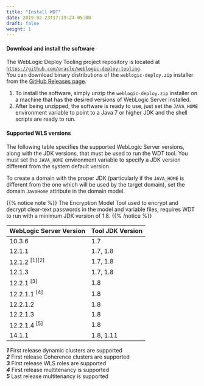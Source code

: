 ```yaml
---
title: "Install WDT"
date: 2019-02-23T17:19:24-05:00
draft: false
weight: 1
---
```


#### Download and install the software

The WebLogic Deploy Tooling project repository is located at [`https://github.com/oracle/weblogic-deploy-tooling`](https://github.com/oracle/weblogic-deploy-tooling).  
You can download binary distributions of the `weblogic-deploy.zip` installer from the [GitHub Releases page](https://github.com/oracle/weblogic-deploy-tooling/releases).  

1. To install the software, simply unzip the `weblogic-deploy.zip` installer on a machine that has the desired versions of WebLogic Server installed.  
1. After being unzipped, the software is ready to use, just set the `JAVA_HOME` environment variable to point to a Java 7 or higher JDK  and the shell scripts are ready to run.

#### Supported WLS versions

The following table specifies the supported WebLogic Server versions, along with the JDK versions, that must be used to run the WDT tool. You must set the `JAVA_HOME` environment variable to specify a JDK version different from the system default version.

 To create a domain with the proper JDK (particularly if the `JAVA_HOME` is different from the one which will be used by the target domain), set the domain `JavaHome` attribute in the domain model.

{{% notice note %}} The Encryption Model Tool used to encrypt and decrypt clear-text passwords in the model and variable files, requires WDT to run with a minimum JDK version of 1.8.
{{% /notice %}}

  | WebLogic Server Version | Tool JDK Version |
  |--------------------------|-------------------|
  | 10.3.6                   | 1.7               |
  | 12.1.1                   | 1.7, 1.8          |
  | 12.1.2 <sup>[1]</sup><sup>[2]</sup>         | 1.7, 1.8          |
  | 12.1.3                   | 1.7, 1.8          |
  | 12.2.1 <sup>[3]</sup>               | 1.8               |
  | 12.2.1.1 <sup>[4]</sup>             | 1.8               |
  | 12.2.1.2                 | 1.8               |
  | 12.2.1.3                 | 1.8               |
  | 12.2.1.4 <sup>[5]</sup>  | 1.8               |
  | 14.1.1                   | 1.8, 1.11         |    

***1*** First release dynamic clusters are supported  
***2*** First release Coherence clusters are supported  
***3*** First release WLS roles are supported  
***4*** First release multitenancy is supported  
***5*** Last release multitenancy is supported
